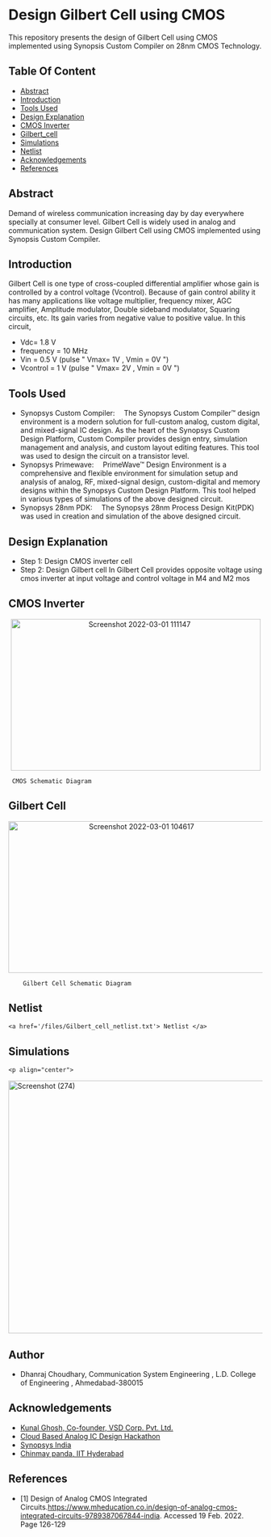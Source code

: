 # Design Gilbert Cell using CMOS


This repository presents the design  of Gilbert Cell using CMOS implemented using Synopsis Custom Compiler on 28nm CMOS Technology.


##  Table Of Content
   * [Abstract](#Abstract)
   * [Introduction](#Introduction)
   * [Tools Used](#Tools-Used)
   * [Design Explanation](#Design-Explanation)
   * [CMOS Inverter](#CMOS-Inverter)
   * [Gilbert_cell](#Gilbert_Cell)
   * [Simulations](#Simulations)
   * [Netlist](#Netlist)
   * [Acknowledgements](#Acknowledgements)
   * [References](#References)
 





## Abstract
Demand of wireless communication increasing day by day everywhere specially at consumer level. Gilbert Cell is widely used in analog and communication system. Design Gilbert Cell using CMOS implemented using Synopsis Custom Compiler.

## Introduction

Gilbert Cell is one type of cross-coupled differential amplifier whose gain is controlled by a control voltage (Vcontrol). Because of gain control ability it has many applications like voltage multiplier, frequency mixer, AGC amplifier, Amplitude modulator, Double sideband modulator, Squaring circuits, etc.
Its gain varies from negative value to positive value.
In this circuit,
- Vdc= 1.8 V
- frequency = 10 MHz
- Vin = 0.5 V (pulse " Vmax= 1V  , Vmin = 0V ")
- Vcontrol = 1 V (pulse " Vmax= 2V  , Vmin = 0V ")


## Tools Used

- Synopsys Custom Compiler:  The Synopsys Custom Compiler™ design environment is a modern solution for full-custom analog, custom digital, and mixed-signal IC design. As the heart of the Synopsys Custom Design Platform, Custom Compiler provides design entry, simulation management and analysis, and custom layout editing features. This tool was used to design the circuit on a transistor level.
- Synopsys Primewave:  PrimeWave™ Design Environment is a comprehensive and flexible environment for simulation setup and analysis of analog, RF, mixed-signal design, custom-digital and memory designs within the Synopsys Custom Design Platform. This tool helped in various types of simulations of the above designed circuit.
- Synopsys 28nm PDK:  The Synopsys 28nm Process Design Kit(PDK) was used in creation and simulation of the above designed circuit.


## Design Explanation


- Step 1: Design CMOS inverter cell
- Step 2: Design Gilbert cell
In Gilbert Cell provides opposite voltage using cmos inverter at input voltage and control voltage in M4 and M2 mos


## CMOS Inverter
<p align="center">
<img width="495" 
     height="300"
     alt="Screenshot 2022-03-01 111147" src="https://user-images.githubusercontent.com/100601295/156113020-d475f583-df79-4167-9be3-57d5a3f5315e.png" />
  
     CMOS Schematic Diagram
  
## Gilbert Cell
  <p align="center">
  <img width="512" 
       height="300"
       alt="Screenshot 2022-03-01 104617" src="https://user-images.githubusercontent.com/100601295/156113792-0629c0b9-0012-4df9-9d05-27b543c581ab.png" />
    
        Gilbert Cell Schematic Diagram


## Netlist
    <a href='/files/Gilbert_cell_netlist.txt'> Netlist </a>
    
## Simulations
    <p align="center">
  <img width="600" 
       height="500"
       alt="Screenshot (274)" src="ttps://user-images.githubusercontent.com/100601295/156114323-b63fa612-bd3c-4325-83f9-d0130972780c.png" />
 




## Author

- Dhanraj Choudhary, Communication System Engineering , L.D. College of Engineering , Ahmedabad-380015


## Acknowledgements

 - [Kunal Ghosh, Co-founder, VSD Corp. Pvt. Ltd.](https://www.iith.ac.in/events/2022/02/15/Cloud-Based-Analog-IC-Design-Hackathon/)
 - [Cloud Based Analog IC Design Hackathon](https://www.iith.ac.in/events/2022/02/15/Cloud-Based-Analog-IC-Design-Hackathon/')
 - [Synopsys India](https://www.synopsys.com/)
 - [Chinmay panda, IIT Hyderabad](https://www.iith.ac.in/events/2022/02/15/Cloud-Based-Analog-IC-Design-Hackathon/)



## References
- [1] Design of Analog CMOS Integrated Circuits.https://www.mheducation.co.in/design-of-analog-cmos-integrated-circuits-9789387067844-india. Accessed 19 Feb. 2022. Page 126-129 
